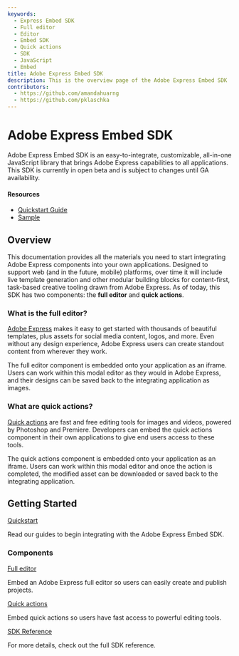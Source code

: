 ```yaml
---
keywords:
  - Express Embed SDK
  - Full editor
  - Editor
  - Embed SDK
  - Quick actions
  - SDK
  - JavaScript
  - Embed
title: Adobe Express Embed SDK
description: This is the overview page of the Adobe Express Embed SDK
contributors:
  - https://github.com/amandahuarng
  - https://github.com/pklaschka
---
```


<Hero slots="heading, text" background="rgb(64, 34, 138)" />

# Adobe Express Embed SDK

Adobe Express Embed SDK is an easy-to-integrate, customizable, all-in-one JavaScript library that brings Adobe Express capabilities to all applications. This SDK is currently in open beta and is subject to changes until GA availability.

<Resources slots="heading, links"/>

#### Resources

* [Quickstart Guide](guides/)
* [Sample](https://github.com/AdobeDocs/cc-everywhere/tree/main/sample)
  
<DiscoverBlock width="100%" slots="heading, text"/>

## Overview

This documentation provides all the materials you need to start integrating Adobe Express components into your own applications. Designed to support web (and in the future, mobile) platforms, over time it will include live template generation and other modular building blocks for content-first, task-based creative tooling drawn from Adobe Express. As of today, this SDK has two components: the __full editor__ and __quick actions__.

### What is the full editor?

[Adobe Express](https://www.adobe.com/express/) makes it easy to get started with thousands of beautiful templates, plus assets for social media content, logos, and more. Even without any design experience, Adobe Express users can create standout content from wherever they work.

The full editor component is embedded onto your application as an iframe. Users can work within this modal editor as they would in Adobe Express, and their designs can be saved back to the integrating application as images.

### What are quick actions?

[Quick actions](https://www.adobe.com/express/feature/quick-actions) are fast and free editing tools for images and videos, powered by Photoshop and Premiere. Developers can embed the quick actions component in their own applications to give end users access to these tools.

The quick actions component is embedded onto your application as an iframe. Users can work within this modal editor and once the action is completed, the modified asset can be downloaded or saved back to the integrating application.

<DiscoverBlock width="100%" slots="heading, link, text"/>

## Getting Started

[Quickstart](guides/)

Read our guides to begin integrating with the Adobe Express Embed SDK.

<DiscoverBlock slots="heading, link, text"/>

### Components

[Full editor](guides/full_editor/)

Embed an Adobe Express full editor so users can easily create and publish projects.

<DiscoverBlock slots="link, text"/>

[Quick actions](guides/quick_actions/)

Embed quick actions so users have fast access to powerful editing tools.

<DiscoverBlock slots="link, text"/>

[SDK Reference](reference/)

For more details, check out the full SDK reference.
  